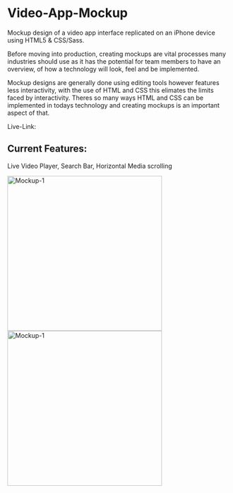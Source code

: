 # Video-App-Mockup

Mockup design of a video app interface replicated on an iPhone device using HTML5 & CSS/Sass. 

Before moving into production, creating mockups are vital processes many industries should use as it has the potential for team members to have an overview, 
of how a technology will look, feel and be implemented. 

Mockup designs are generally done using editing tools however features less interactivity, with the use of HTML and CSS this elimates the limits faced by interactivity.
Theres so many ways HTML and CSS can be implemented in todays technology and creating mockups is an important aspect of that.

Live-Link:

## Current Features:
Live Video Player, Search Bar, Horizontal Media scrolling

<div margin="0 auto">
<img width="350" alt="Mockup-1" src="https://user-images.githubusercontent.com/87822768/146785316-5c83837c-2571-448b-9b59-fcf60db64890.png">
<img width="350" alt="Mockup-1" src="https://user-images.githubusercontent.com/87822768/146785313-248d1c02-5620-4344-9935-e59709464172.gif">
</div>
